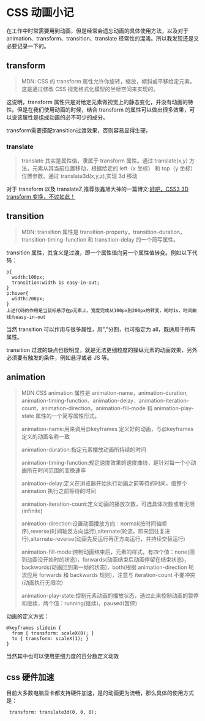 # CSS 动画小记

在工作中时常需要用到动画，但是经常会遗忘动画的具体使用方法，以及对于 animation、transform、transition、translate 经常性的混淆。所以我发现还是又必要记录一下的。

## transform

> MDN: CSS 的 transform 属性允许你旋转，缩放，倾斜或平移给定元素。这是通过修改 CSS 视觉格式化模型的坐标空间来实现的。

这说明，transform 属性只是对给定元素做视觉上的静态变化，并没有动画的特性。但是在我们使用动画的时候，结合 transform 的属性可以做出很多效果，可以说该属性是组成动画的必不可少的成分。

transform需要搭配transition过渡效果，否则容易显得生硬。

### translate

> translate 其实是属性值，隶属于 transform 属性。通过 translate(x,y) 方法，元素从其当前位置移动，根据给定的 left（x 坐标） 和 top（y 坐标） 位置参数。通过 translate3d(x,y,z),实现 3d 移动

对于 transform 以及 translateZ,推荐张鑫旭大神的一篇博文:[好吧，CSS3 3D transform 变换，不过如此！](https://www.zhangxinxu.com/wordpress/2012/09/css3-3d-transform-perspective-animate-transition/)

## transition

> MDN: transition 属性是 transition-property，transition-duration，transition-timing-function 和 transition-delay 的一个简写属性。

transition 属性，其含义是过渡，即一个属性值向另一个属性值转变。例如以下代码：

```
p{
  width:100px;
  transition:width 1s easy-in-out;
}
p:hover{
  width:200px;
}
上述代码的作用是当鼠标悬浮在p元素上，宽度完成从100px到200px的转变，耗时1s，时间曲线为easy-in-out
```

当然 transition 可以作用与很多属性，用","分割，也可指定为 all，既适用于所有属性。

transition 过渡的缺点也很明显，就是无法更细粒度的操纵元素的动画效果，另外必须要有触发的条件，例如悬浮或者 JS 等。

## animation

> MDN:CSS animation 属性是 animation-name，animation-duration, animation-timing-function，animation-delay，animation-iteration-count，animation-direction，animation-fill-mode 和 animation-play-state 属性的一个简写属性形式。
>
> animation-name:用来调用@keyframes 定义好的动画，与@keyframes 定义的动画名称一致
>
> animation-duration:指定元素播放动画所持续的时间
>
> animation-timing-function:规定速度效果的速度曲线，是针对每一个小动画所在时间范围的变换速率
>
> animation-delay:定义在浏览器开始执行动画之前等待的时间，值整个 animation 执行之前等待的时间
>
> animation-iteration-count:定义动画的播放次数，可选具体次数或者无限(infinite)
>
> animation-direction:设置动画播放方向：normal(按时间轴顺序),reverse(时间轴反方向运行),alternate(轮流，即来回往复进行),alternate-reverse(动画先反运行再正方向运行，并持续交替运行)
>
> animation-fill-mode:控制动画结束后，元素的样式，有四个值：none(回到动画没开始时的状态)，forwards(动画结束后动画停留在结束状态)，backwords(动画回到第一帧的状态)，both(根据 animation-direction 轮流应用 forwards 和 backwards 规则)，注意与 iteration-count 不要冲突(动画执行无限次)
>
> animation-play-state:控制元素动画的播放状态，通过此来控制动画的暂停和继续，两个值：running(继续)，paused(暂停)

动画的定义方式：

```
@keyframes slidein {
  from { transform: scaleX(0); }
  to { transform: scaleX(1); }
}
```
当然其中也可以使用更细力度的百分数定义动效

## css 硬件加速
目前大多数电脑显卡都支持硬件加速，是的动画更为流畅，那么具体的使用方式是：
```
 transform: translate3d(0, 0, 0);
```
